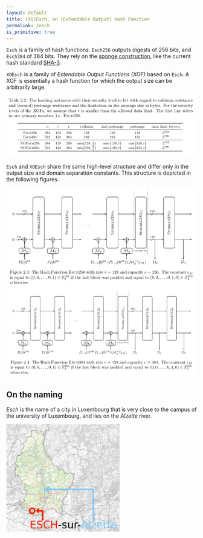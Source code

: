 ```yaml
---
layout: default
title: (XO)Esch, an (Extendable Output) Hash Function
permalink: /esch
is_primitive: true
---
```


`Esch` is a family of hash functions. `Esch256` outputs digests of 256 bits, and `Esch384` of 384 bits. They rely on the [sponge construction](https://en.wikipedia.org/wiki/Sponge_function), like the current hash standard [SHA-3](https://en.wikipedia.org/wiki/SHA-3).

`XOEsch` is a family of *Extendable Output Functions (XOF)* based on `Esch`. A XOF is essentially a hash function for which the output size can be arbitrarily large. 
<!-- Conversely, a XOF can be seen like a stream cipher with an arbitrarily large nonce/IV. -->
<!-- but non-keyed? -->

<img src="assets/esh-xoesch-bits.png" alt="Parameters of Esch and XOEsch" />

`Esch` and `XOEsch` share the same high-level structure and differ only in the output size and domain separation constants. This structure 
is depicted in the following figures.

<img src="/assets/esch256.png" alt="Esch256" />

<img src="/assets/esch384.png" alt="Esch384" />


## On the naming

*Esch* is the name of a city in Luxembourg that is very close to the campus of the university of Luxembourg, and lies on the *Alzette* river.

<img src="/assets/alzette-desature-esch.png" width="300" alt="Map of Luxembourg" />